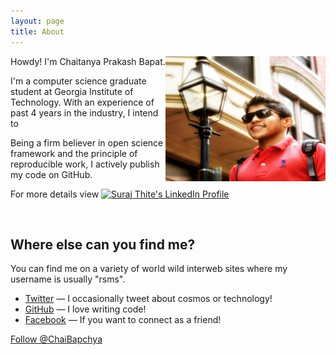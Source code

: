 ```yaml
---
layout: page
title: About
---
```


<img class="about-me-image" src="/images/about.jpg" width="256" height="200" align="right">

Howdy! I'm Chaitanya Prakash Bapat.

I'm a computer science graduate student at Georgia Institute of Technology. With an experience of past 4 years in the industry, I intend to 

Being a firm believer in open science framework and the principle of reproducible work, I actively publish my code on GitHub.

For more details view <a href="https://www.linkedin.com/in/chaibapchya/"><img src="https://static.licdn.com/scds/common/u/img/webpromo/btn_myprofile_160x33.png" style="border: none;" width="160" height="33" border="0" alt="Suraj Thite's LinkedIn Profile"></a>

<br/>

## Where else can you find me?

You can find me on a variety of world wild interweb sites where my username is usually "rsms".

- [Twitter](https://twitter.com/ChaiBapchya) — I occasionally tweet about cosmos or technology!
- [GitHub](https://github.com/ChaiBapchya) — I love writing code!
- [Facebook](https://www.facebook.com/chaibapchya) — If you want to connect as a friend!


<a href="https://twitter.com/ChaiBapchya" class="twitter-follow-button" data-show-count="false" data-size="large">Follow @ChaiBapchya</a>
<script>!function(d,s,id){var js,fjs=d.getElementsByTagName(s)[0],p=/^http:/.test(d.location)?'http':'https';if(!d.getElementById(id)){js=d.createElement(s);js.id=id;js.src=p+'://platform.twitter.com/widgets.js';fjs.parentNode.insertBefore(js,fjs);}}(document, 'script', 'twitter-wjs');</script>